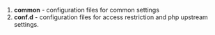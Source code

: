 1. **common** - configuration files for common settings
1. **conf.d** - configuration files for access restriction and php upstream settings.